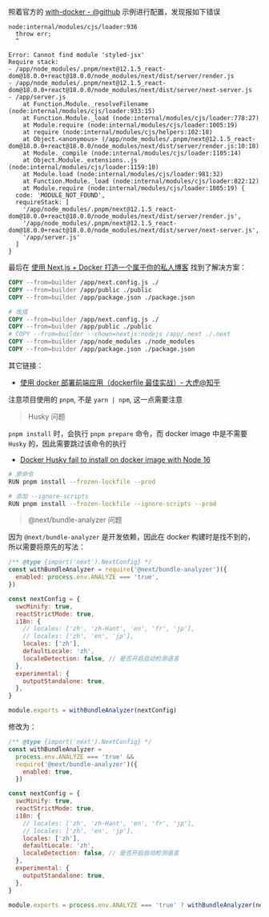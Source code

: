 照着官方的 [with-docker - @github](https://github.com/vercel/next.js/blob/canary/examples/with-docker/Dockerfile) 示例进行配置，发现报如下错误

```
node:internal/modules/cjs/loader:936
  throw err;
  ^

Error: Cannot find module 'styled-jsx'
Require stack:
- /app/node_modules/.pnpm/next@12.1.5_react-dom@18.0.0+react@18.0.0/node_modules/next/dist/server/render.js
- /app/node_modules/.pnpm/next@12.1.5_react-dom@18.0.0+react@18.0.0/node_modules/next/dist/server/next-server.js
- /app/server.js
    at Function.Module._resolveFilename (node:internal/modules/cjs/loader:933:15)
    at Function.Module._load (node:internal/modules/cjs/loader:778:27)
    at Module.require (node:internal/modules/cjs/loader:1005:19)
    at require (node:internal/modules/cjs/helpers:102:18)
    at Object.<anonymous> (/app/node_modules/.pnpm/next@12.1.5_react-dom@18.0.0+react@18.0.0/node_modules/next/dist/server/render.js:10:18)
    at Module._compile (node:internal/modules/cjs/loader:1105:14)
    at Object.Module._extensions..js (node:internal/modules/cjs/loader:1159:10)
    at Module.load (node:internal/modules/cjs/loader:981:32)
    at Function.Module._load (node:internal/modules/cjs/loader:822:12)
    at Module.require (node:internal/modules/cjs/loader:1005:19) {
  code: 'MODULE_NOT_FOUND',
  requireStack: [
    '/app/node_modules/.pnpm/next@12.1.5_react-dom@18.0.0+react@18.0.0/node_modules/next/dist/server/render.js',
    '/app/node_modules/.pnpm/next@12.1.5_react-dom@18.0.0+react@18.0.0/node_modules/next/dist/server/next-server.js',
    '/app/server.js'
  ]
}
```

最后在 [使用 Next.js + Docker 打造一个属于你的私人博客](https://juejin.cn/post/7050819548722757639#heading-17) 找到了解决方案：

```Dockerfile
COPY --from=builder /app/next.config.js ./
COPY --from=builder /app/public ./public
COPY --from=builder /app/package.json ./package.json

# 改成
COPY --from=builder /app/next.config.js ./
COPY --from=builder /app/public ./public
# COPY --from=builder --chown=nextjs:nodejs /app/.next ./.next
COPY --from=builder /app/node_modules ./node_modules
COPY --from=builder /app/package.json ./package.json
```

其它链接：

- [使用 docker 部署前端应用（dockerfile 最佳实战）- 大虎@知乎](https://zhuanlan.zhihu.com/p/102853707)

注意项目使用的 `pnpm`, 不是 `yarn | npm`, 这一点需要注意

> Husky 问题

`pnpm install` 时，会执行 `pnpm prepare` 命令，而 docker image 中是不需要 `Husky` 的，因此需要跳过该命令的执行

- [Docker Husky fail to install on docker image with Node 16](https://github.com/typicode/husky/issues/991#issuecomment-866690543)

```bash
# 原命令
RUN pnpm install --frozen-lockfile --prod

# 添加 --ignore-scripts
RUN pnpm install --frozen-lockfile --ignore-scripts --prod
```

> @next/bundle-analyzer 问题

因为 `@next/bundle-analyzer` 是开发依赖，因此在 docker 构建时是找不到的，所以需要将原先的写法：

```js
/** @type {import('next').NextConfig} */
const withBundleAnalyzer = require('@next/bundle-analyzer')({
  enabled: process.env.ANALYZE === 'true',
})

const nextConfig = {
  swcMinify: true,
  reactStrictMode: true,
  i18n: {
    // locales: ['zh', 'zh-Hant', 'en', 'fr', 'jp'],
    // locales: ['zh', 'en', 'jp'],
    locales: ['zh'],
    defaultLocale: 'zh',
    localeDetection: false, // 是否开启自动检测语言
  },
  experimental: {
    outputStandalone: true,
  },
}

module.exports = withBundleAnalyzer(nextConfig)
```

修改为：

```js
/** @type {import('next').NextConfig} */
const withBundleAnalyzer =
  process.env.ANALYZE === 'true' &&
  require('@next/bundle-analyzer')({
    enabled: true,
  })

const nextConfig = {
  swcMinify: true,
  reactStrictMode: true,
  i18n: {
    // locales: ['zh', 'zh-Hant', 'en', 'fr', 'jp'],
    // locales: ['zh', 'en', 'jp'],
    locales: ['zh'],
    defaultLocale: 'zh',
    localeDetection: false, // 是否开启自动检测语言
  },
  experimental: {
    outputStandalone: true,
  },
}

module.exports = process.env.ANALYZE === 'true' ? withBundleAnalyzer(nextConfig) : nextConfig
```
